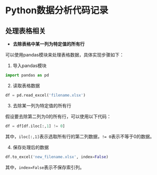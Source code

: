 # Python数据分析代码记录

## 处理表格相关

- **去除表格中某一列为特定值的所有行**

可以使用pandas模块来处理表格数据，具体实现步骤如下：

1. 导入pandas模块

```python
import pandas as pd
```

2. 读取表格数据

```python
df = pd.read_excel('filename.xlsx')
```

3. 去除某一列为特定值的所有行

假设要去除第二列为0的所有行，可以使用以下代码：

```python
df = df[df.iloc[:,1] != 0]
```

其中，`iloc[:,1]`表示选取所有行的第二列数据，`!= 0`表示不等于0的数据。

4. 保存处理后的数据

```python
df.to_excel('new_filename.xlsx', index=False)
```

其中，`index=False`表示不保存索引列。

